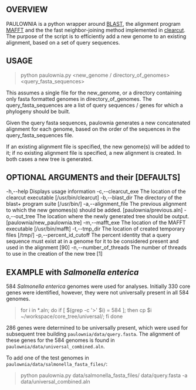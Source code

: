 ## OVERVIEW

PAULOWNIA is a python wrapper around [BLAST](http://blast.ncbi.nlm.nih.gov/Blast.cgi), the alignment program [MAFFT](http://mafft.cbrc.jp/alignment/software/) and the the fast neighbor-joining method implemented in [clearcut](http://bioinformatics.hungry.com/clearcut/). The purpose of the script is to efficiently add a new genome to an existing alignment, based on a set of query sequences. 

## USAGE

> python paulownia.py <new_genome / directory_of_genomes> <query_fasta_sequences>

This assumes a single file for the new_genome, or a directory containing only fasta formatted genomes in directory_of_genomes. The query_fasta_sequences are a list of query sequences / genes for which a phylogeny should be built.

Given the query fasta sequences, paulownia generates a new concatenated alignment for each genome, based on the order of the sequences in the query_fasta_sequences file.

If an existing alignment file is specified, the new genome(s) will be added to it; if no existing alignment file is specified, a new alignment is created. In both cases a new tree is generated.

## OPTIONAL ARGUMENTS and their [DEFAULTS]

-h,--help               Displays usage information
-c,--clearcut_exe       The location of the clearcut executable [/usr/bin/clearcut]
-b,--blast_dir          The directory of the blast+ program suite [/usr/bin/]
-a,--alignment_file     The previous alignment to which the new genomes(s) should be added. [paulownia/previous.aln]
-o,--out_tree           The location where the newly generated tree should be output. [paulownia/new_paulownia.tre]
-m,--mafft_exe          The location of the MAFFT executable [/usr/bin/mafft]
-t,--tmp_dir            The location of created temporary files [/tmp/]
-p,--percent_id_cutoff  The percent identity that a query sequence must exist at in a genome for it to be considered present and used in the alignment [90]
-n,--number_of_threads  The number of threads to use in the creation of the new tree [1]

## EXAMPLE with *Salmonella enterica*
584 *Salmonella enterica* genomes were used for analyses. Initially 330 core genes were identified, however, they were not universally present in all 584 genomes.

> for i in *.aln; do if [ $(grep -c '>' $i) = 584 ]; then cp $i ~/workspace/core_tree/universal/; fi done

286 genes were determined to be universally present, which were used for subsequent tree building `paulownia/data/query.fasta`. The alignment of these genes for the 584 genomes is found in `paulownia/data/universal_combined.aln`.

To add one of the test genomes in `paulownia/data/salmonella_fasta_files/`:

>python paulownia.py data/salmonella_fasta_files/ data/query.fasta -a data/universal_combined.aln





